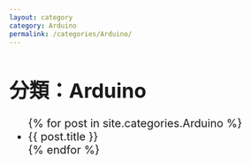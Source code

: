```yaml
---
layout: category
category: Arduino
permalink: /categories/Arduino/
---
```

<style>
  h1 {
    font-size: 36px; /* 大標題字體 */
  }
  ul {
    font-size: 20px; /* 清單字體 */
  }
  ul li a {
    font-size: 20px; /* 連結字體 */
    text-decoration: none;
  }
  ul li a:hover {
    text-decoration: underline;
  }
</style>
<h1>分類：Arduino</h1>

<ul>
  {% for post in site.categories.Arduino %}
    <li><a href="{{ post.url }}">{{ post.title }}</a></li>
  {% endfor %}
</ul>